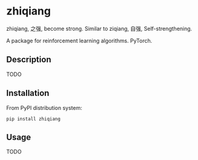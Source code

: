 # zhiqiang

zhiqiang, 之强, become strong. Similar to ziqiang, 自强, Self-strengthening.

A package for reinforcement learning algorithms. PyTorch.


## Description

TODO


## Installation

From PyPI distribution system:

```
pip install zhiqiang
```


## Usage

TODO


</br>
